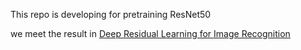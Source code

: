 This repo is developing for pretraining ResNet50

we meet the result in [Deep Residual Learning for Image Recognition](https://arxiv.org/abs/1512.03385)


